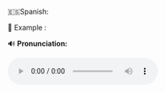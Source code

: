 
🇪🇸Spanish: 

📌 Example :

🔊 **Pronunciation:**  

<audio src="https://dict.youdao.com/dictvoice?audio=<% tp.file.title %>&type=2" controls></audio>

